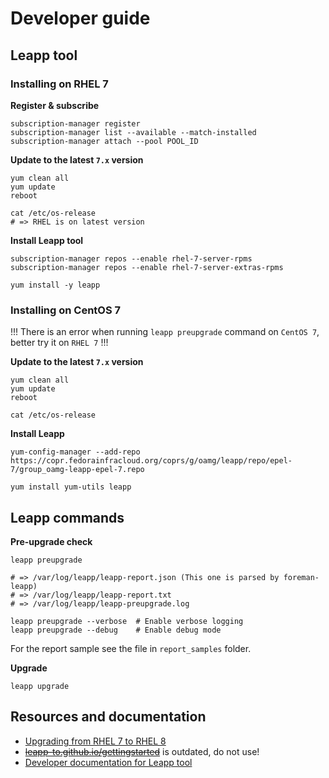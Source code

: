 # Developer guide

## Leapp tool
### Installing on RHEL 7

**Register & subscribe**
```
subscription-manager register
subscription-manager list --available --match-installed
subscription-manager attach --pool POOL_ID
```

**Update to the latest `7.x` version**
```
yum clean all
yum update
reboot

cat /etc/os-release
# => RHEL is on latest version
```

**Install Leapp tool**
```
subscription-manager repos --enable rhel-7-server-rpms
subscription-manager repos --enable rhel-7-server-extras-rpms

yum install -y leapp
```
### Installing on CentOS 7

!!! There is an error when running `leapp preupgrade` command on `CentOS 7`, better try it on `RHEL 7` !!!

**Update to the latest `7.x` version**
```
yum clean all
yum update
reboot

cat /etc/os-release
```

**Install Leapp**
```
yum-config-manager --add-repo https://copr.fedorainfracloud.org/coprs/g/oamg/leapp/repo/epel-7/group_oamg-leapp-epel-7.repo

yum install yum-utils leapp
```

## Leapp commands

**Pre-upgrade check**
```
leapp preupgrade

# => /var/log/leapp/leapp-report.json (This one is parsed by foreman-leapp)
# => /var/log/leapp/leapp-report.txt
# => /var/log/leapp/leapp-preupgrade.log

leapp preupgrade --verbose  # Enable verbose logging
leapp preupgrade --debug    # Enable debug mode
```
For the report sample see the file in `report_samples` folder.

**Upgrade**

```
leapp upgrade
```

## Resources and documentation

* [Upgrading from RHEL 7 to RHEL 8](https://access.redhat.com/documentation/en-us/red_hat_enterprise_linux/8/html-single/upgrading_from_rhel_7_to_rhel_8)
* ~~[leapp-to.github.io/gettingstarted](https://leapp-to.github.io/gettingstarted)~~ is outdated, do not use!
* [Developer documentation for Leapp tool](https://leapp.readthedocs.io/en/latest/index.html)
